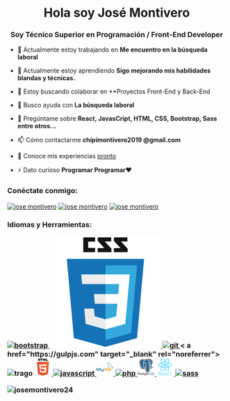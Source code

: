 <h1 align="center">Hola soy José Montivero</h1>
<h3 align="center">Soy Técnico Superior en Programación / Front-End Developer</h3>

- 🔭 Actualmente estoy trabajando en **Me encuentro en la búsqueda laboral**

- 🌱 Actualmente estoy aprendiendo **Sigo mejorando mis habilidades blandas y técnicas.**

- 👯 Estoy buscando colaborar en **Proyectos Front-End y Back-End

- 🤝 Busco ayuda con **La búsqueda laboral**

- 💬 Pregúntame sobre **React, JavasCript, HTML, CSS, Bootstrap, Sass entre otros...**

- 📫 Cómo contactarme **chipimontivero2019 @gmail.com**

- 📄 Conoce mis experiencias [pronto](pronto)

- ⚡ Dato curioso **Programar Programar❤**

<h3 align="left">Conéctate conmigo:</h3>
<p align=" izquierda">
<a href="https://twitter.com/jose montivero" target="blank"><img align="center" src="https://raw.githubusercontent.com/rahuldkjain/github-profile -readme-generator/master/src/images/icons/Social/twitter.svg" alt="jose montivero" height="30" width="40" /></a>
<a href="https://linkedin.com/in/jose montivero" target="blank"><img align="center" src="https://raw.githubusercontent.com/rahuldkjain/github-profile- readme-generator/master/src/images/icons/Social/linked-in-alt.svg" alt="jose montivero" height="30" width="40" /></a>
<a href="https ://fb.com/jose montivero" target="blank"><img align="center" src="https://raw.githubusercontent.com/rahuldkjain/github-profile-readme-generator/master/src/ images/icons/Social/facebook.svg" alt="jose montivero" height="30" width="40" /></a>
</p>

<h3 align="left">Idiomas y Herramientas:</ h3>
<p align="left"> <a href="https://getbootstrap.com" target="_blank" rel="noreferrer"> <img src="https://raw.githubusercontent.com/devicons/devicon /master/icons/bootstrap/bootstrap-plain-wordmark.svg" alt="bootstrap" width="40" height="40"/> </a> <a href="https://www.w3schools.com /css/" target="_blank" rel="noreferrer"> <img src="https://raw.githubusercontent.com/devicons/devicon/master/icons/css3/css3-original-wordmark.svg" alt= "css3" ancho="40" altura="40"/> </a> <a href="https://git-scm.com/" target="_blank" rel="noreferrer"> <img src="https://www.vectorlogo.zone/logos/git-scm/git-scm-icon.svg" alt="git" width="40" height="40"/> </a> < a href="https://gulpjs.com" target="_blank" rel="noreferrer"> <img src="https://raw.githubusercontent.com/devicons/devicon/master/icons/gulp/gulp- simple.svg" alt="trago" ancho="40" altura="40"/> </a> <a href="https://www.w3.org/html/" target="_blank" rel= "noreferrer"> <img src="https://raw.githubusercontent.com/devicons/devicon/master/icons/html5/html5-original-wordmark.svg" alt="html5" width="40" height=" 40"/> </a> <a href="https://developer.mozilla.org/en-US/docs/Web/JavaScript" target="_blank" rel="noreferrer"> <img src="https://raw.githubusercontent.com/ devicons/devicon/master/icons/javascript/javascript-original.svg" alt="javascript" width="40" height="40"/> </a> <a href="https://www.mysql. com/" target="_blank" rel="noreferrer"> <img src="https://raw.githubusercontent.com/devicons/devicon/master/icons/mysql/mysql-original-wordmark.svg" alt=" mysql" width="40" height="40"/> </a> <a href="https://www.php.net" target="_blank" rel="noreferrer"> <img src="https ://crudo.githubusercontent.com/devicons/devicon/master/icons/php/php-original.svg" alt="php" ancho="40" altura="40"/> </a> <a href="https:// www.postgresql.org" target="_blank" rel="noreferrer"> <img src="https://raw.githubusercontent.com/devicons/devicon/master/icons/postgresql/postgresql-original-wordmark.svg" alt="postgresql" width="40" height="40"/> </a> <a href="https://reactjs.org/" target="_blank" rel="noreferrer"> <img src= "https://raw.githubusercontent.com/devicons/devicon/master/icons/react/react-original-wordmark.svg" alt="react" width="40" height="40"/> </a> <a href="https://sass-lang.com" target="_blank" rel="noreferrer"> <img src="https://raw.githubusercontent.com/devicons/devicon/master/ iconos/sass/sass-original.svg" alt="sass" ancho="40" altura="40"/> </a> </p>

<p><img align="center" src="https://github-readme-stats.vercel.app/api/top-langs?username=josemontivero24&show_icons=true&locale=en&layout=compact" alt="josemontivero24" /> </p>


<!---
joseMontivero24/joseMontivero24 is a ✨ special ✨ repository because its `README.md` (this file) appears on your GitHub profile.
You can click the Preview link to take a look at your changes.
--->
